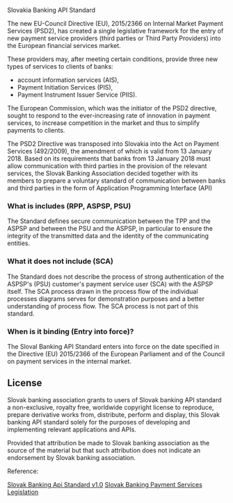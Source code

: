 Slovakia Banking API Standard

The new EU-Council Directive (EU), 2015/2366 on Internal Market Payment Services (PSD2), has created a single legislative framework for the entry of new payment service providers (third parties or Third Party Providers) into the European financial services market. 

These providers may, after meeting certain conditions, provide three new types of services to clients of banks:

* account information services (AIS),
* Payment Initiation Services (PIS),
* Payment Instrument Issuer Service (PIIS).

The European Commission, which was the initiator of the PSD2 directive, sought to respond to the ever-increasing rate of innovation in payment services, to increase competition in the market and thus to simplify payments to clients.

The PSD2 Directive was transposed into Slovakia into the Act on Payment Services (492/2009), the amendment of which is valid from 13 January 2018. Based on its requirements that banks from 13 January 2018 must allow communication with third parties in the provision of the relevant services, the Slovak Banking Association decided together with its members to prepare a voluntary standard of communication between banks and third parties in the form of Application Programming Interface (API)

### What is includes (RPP, ASPSP, PSU)

The Standard defines secure communication between the TPP and the ASPSP and between the PSU and the ASPSP, in particular to ensure the integrity of the transmitted data and the identity of the communicating entities.

### What it does not include (SCA)

The Standard does not describe the process of strong authentication of the ASPSP's (PSU) customer's payment service user (SCA) with the ASPSP itself. The SCA process drawn in the process flow of the individual processes diagrams serves for demonstration purposes and a better understanding of process flow. The SCA process is not part of this standard.

### When is it binding (Entry into force)?

The Sloval Banking API Standard enters into force on the date specified in the Directive (EU) 2015/2366 of the European Parliament and of the Council on payment services in the internal market.

## License

Slovak banking association grants to users of Slovak banking API standard a non-exclusive, royalty free, worldwide copyright license to reproduce, prepare derivative works from, distribute, perform and display, this Slovak banking API standard solely for the purposes of developing and implementing relevant applications and APIs.

Provided that attribution be made to Slovak banking association as the source of the material but that such attribution does not indicate an endorsement by Slovak banking association.

Reference: 

[Slovak Banking Api Standard v1.0](https://www.sbaonline.sk/Content/files/projects/slovak-banking-api-standard-1_0.pdf)
[Slovak Banking Payment Services Legislation](https://www.finance.gov.sk/en/finance/financial-market/banking-payment-services/legislation/)
